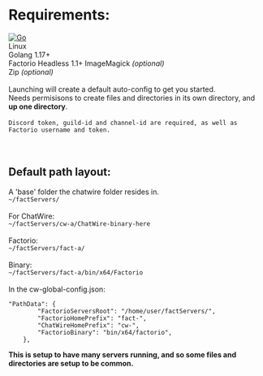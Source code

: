 # Requirements:

[![Go](https://github.com/Distortions81/M45-ChatWire/actions/workflows/report.yml/badge.svg)](https://github.com/Distortions81/M45-ChatWire/actions/workflows/report.yml)
<br>
Linux<br>
Golang 1.17+<br>
Factorio Headless 1.1+
ImageMagick *(optional)*<br>
Zip *(optional)*<br>
<br>
Launching will create a default auto-config to get you started.<br>
Needs permisisons to create files and directories in its own directory, and **up one directory**.<br>
<br>
`Discord token, guild-id and channel-id are required, as well as Factorio username and token.`<br>
<br>
<br>
## Default path layout:<br>
A 'base' folder the chatwire folder resides in.<br>
`~/factServers/`<br>
<br>
For ChatWire:<br>
`~/factServers/cw-a/ChatWire-binary-here`<br>
<br>
Factorio:<br>
`~/factServers/fact-a/`<br>
<br>
Binary:<br>
`~/factServers/fact-a/bin/x64/Factorio`<br>
<br>
In the cw-global-config.json:<br>
```
"PathData": {
		"FactorioServersRoot": "/home/user/factServers/",
		"FactorioHomePrefix": "fact-",
		"ChatWireHomePrefix": "cw-",
		"FactorioBinary": "bin/x64/factorio",
	},
 ```
**This is setup to have many servers running, and so some files and directories are setup to be common.**<br>

